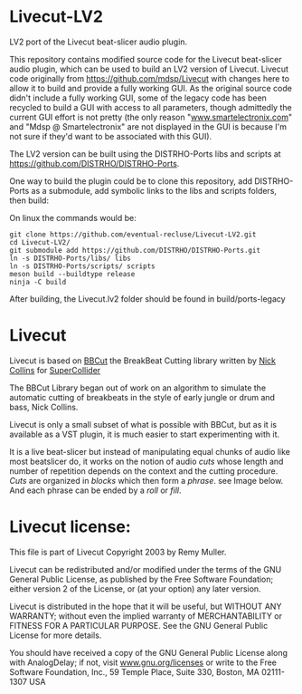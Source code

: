 # Livecut-LV2
LV2 port of the Livecut beat-slicer audio plugin.

This repository contains modified source code for the Livecut beat-slicer audio plugin, which can be used to build an LV2 version of Livecut. Livecut code originally from https://github.com/mdsp/Livecut with changes here to allow it to build and provide a fully working GUI. As the original source code didn't include a fully working GUI, some of the legacy code has been recycled to build a GUI with access to all parameters, though admittedly the current GUI effort is not pretty (the only reason "www.smartelectronix.com" and "Mdsp @ Smartelectronix" are not displayed in the GUI is because I'm not sure if they'd want to be associated with this GUI).

The LV2 version can be built using the DISTRHO-Ports libs and scripts at https://github.com/DISTRHO/DISTRHO-Ports.

One way to build the plugin could be to clone this repository, add DISTRHO-Ports as a submodule, add symbolic links to the libs and scripts folders, then build:

On linux the commands would be:

```
git clone https://github.com/eventual-recluse/Livecut-LV2.git
cd Livecut-LV2/
git submodule add https://github.com/DISTRHO/DISTRHO-Ports.git
ln -s DISTRHO-Ports/libs/ libs
ln -s DISTRHO-Ports/scripts/ scripts
meson build --buildtype release
ninja -C build
```
After building, the Livecut.lv2 folder should be found in build/ports-legacy


Livecut
=======

Livecut is based on [BBCut](http://www.cus.cam.ac.uk/~nc272/papers/pdfs/bbcutlib.pdf) the BreakBeat Cutting library written by [Nick Collins](http://www.cus.cam.ac.uk/~nc272/) for [SuperCollider](http://supercollider.sourceforge.net/)

The BBCut Library began out of work on an algorithm to simulate the automatic cutting of breakbeats in the style of early jungle or drum and bass, Nick Collins.

Livecut is only a small subset of what is possible with BBCut, but as it is available as a VST plugin, it is much easier to start experimenting with it.

It is a live beat-slicer but instead of manipulating equal chunks of audio like most beatslicer do, it works on the notion of audio *cuts* whose length and number of repetition depends on the context and the cutting procedure. 
*Cuts* are organized in *blocks* which then form a *phrase*. see Image below. And each phrase can be ended by a *roll* or *fill*.


# Livecut license:

This file is part of Livecut Copyright 2003 by Remy Muller.

Livecut can be redistributed and/or modified under the terms of the GNU General Public License, as published by the Free Software Foundation; either version 2 of the License, or (at your option) any later version.

Livecut is distributed in the hope that it will be useful, but WITHOUT ANY WARRANTY; without even the implied warranty of MERCHANTABILITY or FITNESS FOR A PARTICULAR PURPOSE. See the GNU General Public License for more details.

You should have received a copy of the GNU General Public License along with AnalogDelay; if not, visit www.gnu.org/licenses or write to the Free Software Foundation, Inc., 59 Temple Place, Suite 330, Boston, MA 02111-1307 USA

